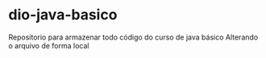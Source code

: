 # dio-java-basico
Repositorio para armazenar todo código do curso de java básico
Alterando o arquivo de forma local 